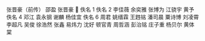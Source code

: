 张晋豪（前传）
邵盈
张晋豪 🌟
佚名 1
佚名 2
李佳薇
余奕雅
张博为
江骁宇
黄予
佚名 4
邓江
袁永钢
谢麟
杨佳宜
佚名 6
周君
姚缙霖
王韪铭
潘司晨
粟诗博
刘凌霄
李超凡
吴俊
徐浩然
张鑫
易炜力
沈好
顿官青
周哲涵
彭治铭
庄子重
杨贝尔
黄体棠
